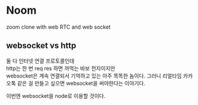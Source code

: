 # Noom

zoom clone with web RTC and web socket

## websocket vs http

둘 다 인터넷 연결 프로토콜인데  
http는 한 번 req res 하면 까먹는 바보 천지이지만  
websocket은 계속 연결되서 기억하고 있는 아주 똑똑한 놈이다. 그러니 리얼타임 카카오톡 같은 걸 만들고 싶으면
websocket을 써야한다는 이야기다.

이번엔 websocket을 node로 이용할 것이다.
